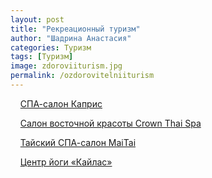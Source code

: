 ```yaml
---
layout: post
title: "Рекреационный туризм"
author: "Шадрина Анастасия"
categories: Туризм
tags: [Туризм]
image: zdoroviiturism.jpg
permalink: /ozdorovitelniiturism
---
```


&nbsp;&nbsp;&nbsp;&nbsp;[СПА-салон Каприс](/kapris)

&nbsp;&nbsp;&nbsp;&nbsp;[Салон восточной красоты Crown Thai Spa](/CrownSpa)

&nbsp;&nbsp;&nbsp;&nbsp;[Тайский СПА-салон MaiTai](/maitai)

&nbsp;&nbsp;&nbsp;&nbsp;[Центр йоги «Кайлас»](/kailas)